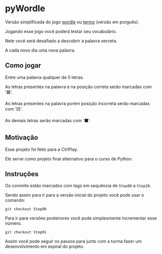 # pyWordle

Versão simplificada do jogo [wordle](https://www.nytimes.com/games/wordle/index.html) ou 
[termo](https://termo.ooo/) (versão em porguês).

Jogando esse jogo você poderá testar seu vocabulário.

Nele você será desafiado a descobrir a palavra secreta. 

A cada novo dia uma nova palavra.

## Como jogar

Entre uma palavra qualquer de 5 letras.

As letras presentes na palavra e na posição correta serão marcadas com '🟩'.

As letras presentes na palavra porém posição incorreta serão marcadas com '🟨'.

As demais letras serão marcadas com '⬛'.

## Motivação

Esse projeto foi feito para a CtrlPlay.

Ele serve como projeto final alternativo para o curso de Python.

## Instruções

Os commits estão marcados com tags em sequência de `Step00` a `Step20`. 

Sendo assim para ir para a versão inicial do projeto você pode usar o comando:

```console
git checkout Step00
```

Para ir para versões posteriores você pode simplesmente incrementar esse número.

```console
git checkout Step01
```

Assim você pode seguir os passos para junto com a turma fazer um 
desenvolvimento em espiral do projeto. 
